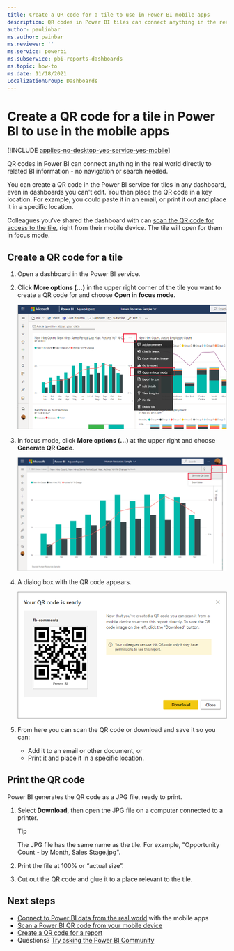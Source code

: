 ```yaml
---
title: Create a QR code for a tile to use in Power BI mobile apps
description: QR codes in Power BI tiles can connect anything in the real world directly to related BI information in the Power BI mobile app, no search needed.
author: paulinbar
ms.author: painbar
ms.reviewer: ''
ms.service: powerbi
ms.subservice: pbi-reports-dashboards
ms.topic: how-to
ms.date: 11/18/2021
LocalizationGroup: Dashboards
---
```

# Create a QR code for a tile in Power BI to use in the mobile apps

[!INCLUDE [applies-no-desktop-yes-service-yes-mobile](../includes/applies-no-desktop-yes-service-yes-mobile.md)]

QR codes in Power BI can connect anything in the real world directly to related BI information - no navigation or search needed.

You can create a QR code in the Power BI service for tiles in any dashboard, even in dashboards you can't edit. You then place the QR code in a key location. For example, you could paste it in an email, or print it out and place it in a specific location. 

Colleagues you've shared the dashboard with can [scan the QR code for access to the tile](../consumer/mobile/mobile-apps-qr-code.md), right from their mobile device. The tile will open for them in focus mode.

## Create a QR code for a tile
1. Open a dashboard in the Power BI service.
1. Click **More options (...)** in the upper right corner of the tile you want to create a QR code for and choose **Open in focus mode**.
   
   ![Screenshot showing the open in focus mode option for tiles.](media/service-create-qr-code-for-tile/power-bi-open-in-focus-mode.png)

1. In focus mode, click **More options (...)** at the upper right and choose **Generate QR Code**.

   ![Screenshot showing a dashboard File menu with the Generate a Q R code command.](media/service-create-qr-code-for-tile/power-bi-create-qr-code-tile.png)

1. A dialog box with the QR code appears. 
    
    ![Screenshot of a dialog, showing the Q R code is ready to download or save.](media/service-create-qr-code-for-tile/pbi_qrcode_opportunity_count.png)
1. From here you can scan the QR code or download and save it so you can: 
   
   * Add it to an email or other document, or 
   * Print it and place it in a specific location. 

## Print the QR code
Power BI generates the QR code as a JPG file, ready to print. 

1. Select **Download**, then open the JPG file on a computer connected to a printer.  
   
   > [!TIP]
   > The JPG file has the same name as the tile. For example, "Opportunity Count - by Month, Sales Stage.jpg".
   > 
   > 
2. Print the file at 100% or “actual size”.  
3. Cut out the QR code and glue it to a place relevant to the tile. 

## Next steps
* [Connect to Power BI data from the real world](../consumer/mobile/mobile-apps-data-in-real-world-context.md) with the mobile apps
* [Scan a Power BI QR code from your mobile device](../consumer/mobile/mobile-apps-qr-code.md)
* [Create a QR code for a report](service-create-qr-code-for-report.md)
* Questions? [Try asking the Power BI Community](https://community.powerbi.com/)
